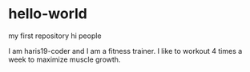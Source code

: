 # hello-world
my first repository
hi people

I am haris19-coder and I am a fitness trainer.
I like to workout 4 times a week to maximize muscle growth.
